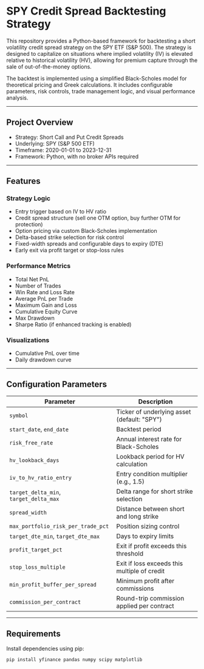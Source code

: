 # SPY Credit Spread Backtesting Strategy

This repository provides a Python-based framework for backtesting a short volatility credit spread strategy on the SPY ETF (S&P 500). The strategy is designed to capitalize on situations where implied volatility (IV) is elevated relative to historical volatility (HV), allowing for premium capture through the sale of out-of-the-money options.

The backtest is implemented using a simplified Black-Scholes model for theoretical pricing and Greek calculations. It includes configurable parameters, risk controls, trade management logic, and visual performance analysis.

---

## Project Overview

- Strategy: Short Call and Put Credit Spreads
- Underlying: SPY (S&P 500 ETF)
- Timeframe: 2020-01-01 to 2023-12-31
- Framework: Python, with no broker APIs required

---

## Features

### Strategy Logic

- Entry trigger based on IV to HV ratio
- Credit spread structure (sell one OTM option, buy further OTM for protection)
- Option pricing via custom Black-Scholes implementation
- Delta-based strike selection for risk control
- Fixed-width spreads and configurable days to expiry (DTE)
- Early exit via profit target or stop-loss rules

### Performance Metrics

- Total Net PnL
- Number of Trades
- Win Rate and Loss Rate
- Average PnL per Trade
- Maximum Gain and Loss
- Cumulative Equity Curve
- Max Drawdown
- Sharpe Ratio (if enhanced tracking is enabled)

### Visualizations

- Cumulative PnL over time
- Daily drawdown curve

---

## Configuration Parameters

| Parameter | Description |
|----------|-------------|
| `symbol` | Ticker of underlying asset (default: "SPY") |
| `start_date`, `end_date` | Backtest period |
| `risk_free_rate` | Annual interest rate for Black-Scholes |
| `hv_lookback_days` | Lookback period for HV calculation |
| `iv_to_hv_ratio_entry` | Entry condition multiplier (e.g., 1.5) |
| `target_delta_min`, `target_delta_max` | Delta range for short strike selection |
| `spread_width` | Distance between short and long strike |
| `max_portfolio_risk_per_trade_pct` | Position sizing control |
| `target_dte_min`, `target_dte_max` | Days to expiry limits |
| `profit_target_pct` | Exit if profit exceeds this threshold |
| `stop_loss_multiple` | Exit if loss exceeds this multiple of credit |
| `min_profit_buffer_per_spread` | Minimum profit after commissions |
| `commission_per_contract` | Round-trip commission applied per contract |

---

## Requirements

Install dependencies using pip:

```bash
pip install yfinance pandas numpy scipy matplotlib
